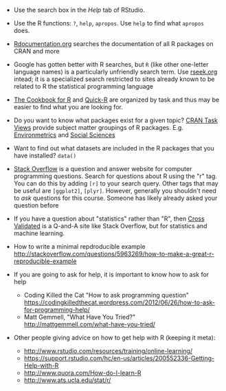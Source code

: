 <!--
.. title: Getting Help with R
.. description: How to get help with R?
-->

- Use the search box in the *Help* tab of RStudio.

- Use the R functions: `?`, `help`, `apropos`. Use `help` to find what `apropos` does.

- [Rdocumentation.org](http://rdocumentation.org) searches the documentation of all R packages on CRAN and more

- Google has gotten better with R searches, but `R` (like other one-letter language names) is a particularly unfriendly search term.
  Use [rseek.org](http://rseek.org) intead; it is a specialized search restricted to sites already known to be related to R the statistical programming language

- [The Cookbook for R](http://www.cookbook-r.com) and [Quick-R](http://www.statmethods.net/) are organized by task and thus may be easier to find what you are looking for.

- Do you want to know what packages exist for a given topic? [CRAN Task Views](https://cran.r-project.org/web/views/) provide subject matter groupings of R packages.
  E.g. [Environmetrics](https://cran.r-project.org/web/views/Environmetrics.html) and [Social Sciences](https://cran.r-project.org/web/views/SocialSciences.html)

- Want to find out what datasets are included in the R packages that you have installed? `data()`

- [Stack Overflow](https://stackoverflow.com) is a question and answer website for computer programming questions. Search for questions about R using the "r" tag. You can do this by adding `[r]` to your search query. Other tags that may be useful are `[ggplot2]`, `[plyr]`. However, generally you shouldn't need to *ask* questions for this course. Someone has likely already asked your question before

- If you have a question about "statistics" rather than "R", then [Cross Validated](http://stats.stackexchange.com/) is a Q-and-A site like Stack Overflow, but for statistics and machine learning.

- How to write a minimal repdroducible example http://stackoverflow.com/questions/5963269/how-to-make-a-great-r-reproducible-example

- If you are going to ask for help, it is important to know how to ask for help

	- Coding Killed the Cat "How to ask programming question" https://codingkilledthecat.wordpress.com/2012/06/26/how-to-ask-for-programming-help/
	- Matt Gemmell, "What Have You Tried?" http://mattgemmell.com/what-have-you-tried/

- Other people giving advice on how to get help with R (keeping it meta):

    - http://www.rstudio.com/resources/training/online-learning/
    - https://support.rstudio.com/hc/en-us/articles/200552336-Getting-Help-with-R
    - http://www.quora.com/How-do-I-learn-R
	- http://www.ats.ucla.edu/stat/r/




